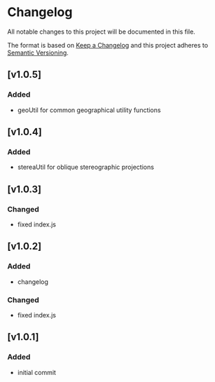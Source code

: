 # Changelog
All notable changes to this project will be documented in this file.

The format is based on [Keep a Changelog](http://keepachangelog.com/)
and this project adheres to [Semantic Versioning](http://semver.org/).

## [v1.0.5]
### Added
- geoUtil for common geographical utility functions

## [v1.0.4]
### Added
- stereaUtil for oblique stereographic projections

## [v1.0.3]
### Changed
- fixed index.js

## [v1.0.2]
### Added
- changelog

### Changed
- fixed index.js

## [v1.0.1]
### Added
- initial commit

[1.0.5]: https://github.com/skycatch/geo-util/compare/v1.0.5...v1.0.4
[1.0.4]: https://github.com/skycatch/geo-util/compare/v1.0.4...v1.0.3
[1.0.3]: https://github.com/skycatch/geo-util/compare/v1.0.3...v1.0.2
[1.0.2]: https://github.com/skycatch/geo-util/compare/v1.0.2...v1.0.1
